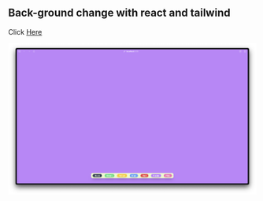 ## Back-ground change with react and tailwind

Click [Here](https://youtu.be/eo0Fj72lmsc)

![img](./src/public/demo.png)
